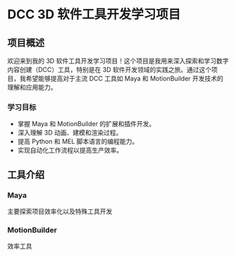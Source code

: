 # DCC 3D 软件工具开发学习项目

## 项目概述

欢迎来到我的 3D 软件工具开发学习项目！这个项目是我用来深入探索和学习数字内容创建（DCC）工具，特别是在 3D 软件开发领域的实践之旅。通过这个项目，我希望能够提高对于主流 DCC 工具如 Maya 和 MotionBuilder 开发技术的理解和应用能力。

### 学习目标

- 掌握 Maya 和 MotionBuilder 的扩展和插件开发。
- 深入理解 3D 动画、建模和渲染过程。
- 提高 Python 和 MEL 脚本语言的编程能力。
- 实现自动化工作流程以提高生产效率。

## 工具介绍

### Maya


主要探索项目效率化以及特殊工具开发

### MotionBuilder


效率工具


